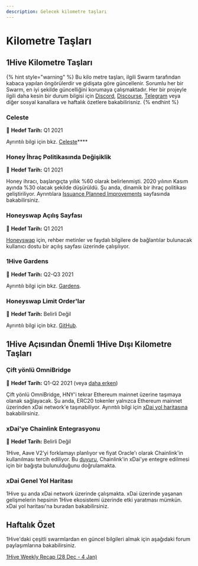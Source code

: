 ```yaml
---
description: Gelecek kilometre taşları
---
```


# Kilometre Taşları

## 1Hive Kilometre Taşları

{% hint style="warning" %}
Bu kilo metre taşları, ilgili Swarm tarafından kabaca yapılan öngörülerdir ve gidişata göre güncellenir. Sorumlu her bir Swarm, en iyi şekilde güncelliğini korumaya çalışmaktadır. Her bir projeyle ilgili daha kesin bir durum bilgisi için [Discord](https://discord.com/invite/P4rRDUKTAU), [Discourse](https://forum.1hive.org/), [Telegram](https://t.me/honeyswapDEX) veya diğer sosyal kanallara ve haftalık özetlere bakabilirisniz.
{% endhint %}

### **Celeste**

🎯 **Hedef Tarih:** Q1 2021

Ayrıntılı bilgi için bkz. [Celeste](celeste/)\*\*\*\*

### **Honey İhraç Politikasında Değişiklik**

🎯 **Hedef Tarih:** Q1 2021

Honey ihracı, başlangıçta yıllık %60 olarak belirlenmişti. 2020 yılının Kasım ayında %30 olacak şekilde düşürüldü. Şu anda, dinamik bir ihraç politikası geliştiriliyor. Ayrıntılara [Issuance Planned Improvements](honey/honey-improvements.md#dynamic-issuance-policy) sayfasında bakabilirsiniz.

### **Honeyswap Açılış Sayfası**

🎯 **Hedef Tarih:** Q1 2021

[Honeyswap](honeyswap/) için, rehber metinler ve faydalı bilgilere de bağlantılar bulunacak kullanıcı dostu bir açılış sayfası üzerinde çalışılıyor.

### 1Hive Gardens

🎯 **Hedef Tarih:** Q2-Q3 2021

Ayrıntılı bilgi için bkz. [Gardens](gardens/).

### **Honeyswap Limit Order'lar**

🎯 **Hedef Tarih:** Belirli Değil

Ayrıntılı bilgi için bkz. [GitHub](https://github.com/1Hive/honeyswap-limit-order-contracts).

## 1Hive Açısından Önemli 1Hive Dışı Kilometre Taşları

### **Çift yönlü** OmniBridge

🎯 **Hedef Tarih:** Q1-Q2 2021 \(veya [daha erken](https://forum.1hive.org/t/easy-hny-xdai-mainnet-bridge-idea/1436/12)\)

Çift yönlü OmniBridge, HNY'i tekrar Ethereum mainnet üzerine taşımaya olanak sağlayacak. Şu anda, ERC20 tokenler yalnızca Ethereum mainnet üzerinden xDai network'e taşınabiliyor. Ayrıntılı bilgi için [xDai yol haritasına](https://www.xdaichain.com/about-xdai/roadmap#omnibridge-phase-2) bakabilirsiniz.

### xDai'ye Chainlink Entegrasyonu

🎯 **Hedef Tarih:** Belirli Değil

1Hive, Aave V2'yi forklamayı planlıyor ve fiyat Oracle'ı olarak Chainlink'in kullanılması tercih ediliyor. Bu [duyuru](https://blog.chain.link/protofire-receives-a-chainlink-community-grant-for-an-integration-with-xdai/), Chainlink'in xDai'ye entegre edilmesi için bir bağışta bulunulduğunu doğrulamakta.

### xDai Genel Yol Haritası

1Hive şu anda xDai network üzerinde çalışmakta. xDai üzerinde yaşanan gelişmelerin hepsinin 1Hive ekosistemi üzerinde etki yaratması mümkün. xDai yol haritası'na buradan bakabilirsiniz.

## Haftalık Özet

1Hive'daki çeşitli swarmlardan en güncel bilgileri almak için aşağıdaki forum paylaşımlarına bakabilirsiniz.

[1Hive Weekly Recap \(28 Dec - 4 Jan\)](https://forum.1hive.org/t/1hive-weekly-recap-cw-52-28-dec-4-jan/1765) 

